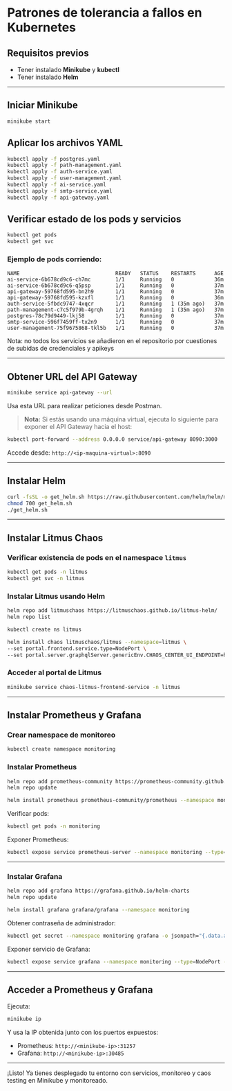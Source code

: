 # Patrones de tolerancia a fallos en Kubernetes

## Requisitos previos

- Tener instalado **Minikube** y **kubectl**
- Tener instalado **Helm**

---

## Iniciar Minikube

```bash
minikube start
```

## Aplicar los archivos YAML

```bash
kubectl apply -f postgres.yaml
kubectl apply -f path-management.yaml
kubectl apply -f auth-service.yaml
kubectl apply -f user-management.yaml
kubectl apply -f ai-service.yaml
kubectl apply -f smtp-service.yaml
kubectl apply -f api-gateway.yaml
```


## Verificar estado de los pods y servicios

```bash
kubectl get pods
kubectl get svc
```

### Ejemplo de pods corriendo:

```
NAME                               READY   STATUS    RESTARTS      AGE
ai-service-6b678cd9c6-ch7mc        1/1     Running   0             36m
ai-service-6b678cd9c6-q5psp        1/1     Running   0             37m
api-gateway-59768fd595-bn2h9       1/1     Running   0             37m
api-gateway-59768fd595-kzxfl       1/1     Running   0             36m
auth-service-5fbdc9747-4xqcr       1/1     Running   1 (35m ago)   37m
path-management-c7c5f979b-4grqh    1/1     Running   1 (35m ago)   37m
postgres-78c79d9449-lkj58          1/1     Running   0             37m
smtp-service-596f7459ff-tx2n9      1/1     Running   0             37m
user-management-75f9675868-tkl5b   1/1     Running   0             37m
```

Nota: no todos los servicios se añadieron en el repositorio por cuestiones de subidas de credenciales y apikeys

---

## Obtener URL del API Gateway

```bash
minikube service api-gateway --url
```

Usa esta URL para realizar peticiones desde Postman.

> **Nota:** Si estás usando una máquina virtual, ejecuta lo siguiente para exponer el API Gateway hacia el host:
```bash
kubectl port-forward --address 0.0.0.0 service/api-gateway 8090:3000
```
Accede desde: `http://<ip-maquina-virtual>:8090`

---

## Instalar Helm

```bash
curl -fsSL -o get_helm.sh https://raw.githubusercontent.com/helm/helm/main/scripts/get-helm-3
chmod 700 get_helm.sh
./get_helm.sh
```

---

## Instalar Litmus Chaos

### Verificar existencia de pods en el namespace `litmus`

```bash
kubectl get pods -n litmus
kubectl get svc -n litmus
```

### Instalar Litmus usando Helm

```bash
helm repo add litmuschaos https://litmuschaos.github.io/litmus-helm/
helm repo list

kubectl create ns litmus

helm install chaos litmuschaos/litmus --namespace=litmus \
--set portal.frontend.service.type=NodePort \
--set portal.server.graphqlServer.genericEnv.CHAOS_CENTER_UI_ENDPOINT=http://chaos-litmus-frontend-service.litmus.svc.cluster.local:9091/
```

### Acceder al portal de Litmus

```bash
minikube service chaos-litmus-frontend-service -n litmus
```

---

## Instalar Prometheus y Grafana

### Crear namespace de monitoreo

```bash
kubectl create namespace monitoring
```

### Instalar Prometheus

```bash
helm repo add prometheus-community https://prometheus-community.github.io/helm-charts
helm repo update

helm install prometheus prometheus-community/prometheus --namespace monitoring
```

Verificar pods:

```bash
kubectl get pods -n monitoring
```

Exponer Prometheus:

```bash
kubectl expose service prometheus-server --namespace monitoring --type=NodePort --target-port=9090 --name=prometheus-server-ext
```

---

### Instalar Grafana

```bash
helm repo add grafana https://grafana.github.io/helm-charts
helm repo update

helm install grafana grafana/grafana --namespace monitoring
```

Obtener contraseña de administrador:

```bash
kubectl get secret --namespace monitoring grafana -o jsonpath="{.data.admin-password}" | base64 --decode ; echo
```

Exponer servicio de Grafana:

```bash
kubectl expose service grafana --namespace monitoring --type=NodePort --target-port=3000 --name=grafana-ext
```

---

## Acceder a Prometheus y Grafana

Ejecuta:

```bash
minikube ip
```

Y usa la IP obtenida junto con los puertos expuestos:

- Prometheus: `http://<minikube-ip>:31257`
- Grafana: `http://<minikube-ip>:30485`

---

¡Listo! Ya tienes desplegado tu entorno con servicios, monitoreo y caos testing en Minikube y monitoreado.
